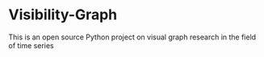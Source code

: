 # Visibility-Graph
This is an open source Python project on visual graph research in the field of time series
